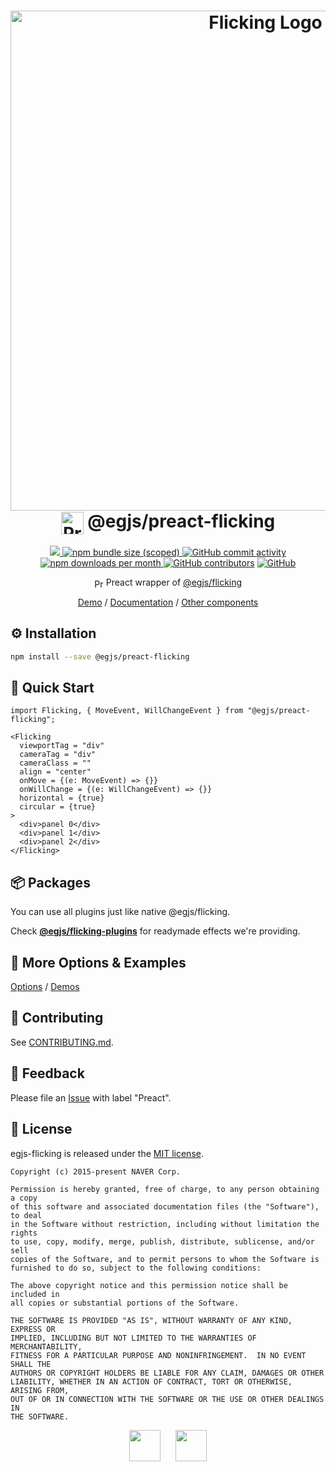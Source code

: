 <h1 align=center>
  <img width="800" alt="Flicking Logo" src="https://naver.github.io/egjs-flicking/images/flicking.svg"><br/>
  <img alt="Preact" src="https://naver.github.io/egjs-flicking/images/preact.svg" width="36" valign="middle">
  @egjs/preact-flicking
</h1>

<p align=center>
  <a href="https://www.npmjs.com/package/@egjs/preact-flicking" target="_blank">
    <img src="https://img.shields.io/npm/v/@egjs/preact-flicking.svg?style=flat-square&color=00d8ff&label=version&logo=NPM">
  </a>
  <a href="https://www.npmjs.com/package/@egjs/preact-flicking" target="_blank">
    <img alt="npm bundle size (scoped)" src="https://img.shields.io/bundlephobia/minzip/@egjs/preact-flicking.svg?style=flat-square&label=%F0%9F%92%BE%20gzipped&color=007acc">
  </a>
  <a href="https://github.com/naver/egjs-flicking/graphs/commit-activity">
    <img alt="GitHub commit activity" src="https://img.shields.io/github/commit-activity/m/naver/egjs-flicking.svg?style=flat-square&label=%E2%AC%86%20commits&color=08CE5D">
  </a>
  <a href="https://www.npmjs.com/package/@egjs/preact-flicking" target="_blank">
    <img src="https://img.shields.io/npm/dm/@egjs/preact-flicking.svg?style=flat-square&label=%E2%AC%87%20downloads&color=08CE5D" alt="npm downloads per month">
  </a>
  <a href="https://github.com/naver/egjs-flicking/graphs/contributors" target="_blank">
    <img alt="GitHub contributors" src="https://img.shields.io/github/contributors/naver/egjs-flicking.svg?label=%F0%9F%91%A5%20contributors&style=flat-square&color=08CE5D"></a>
  <a href="https://github.com/naver/egjs-flicking/blob/master/LICENSE" target="_blank">
    <img alt="GitHub" src="https://img.shields.io/github/license/naver/egjs-flicking.svg?style=flat-square&label=%F0%9F%93%9C%20license&color=08CE5D">
  </a>
</p>

<p align=center>
  <img alt="Preact" src="https://naver.github.io/egjs-flicking/images/preact.svg" width="15" valign="middle"> Preact wrapper of <a href="https://github.com/naver/egjs-flicking">@egjs/flicking</a>
</p>

<p align=center>
  <a href="https://naver.github.io/egjs-flicking/">Demo</a> / <a href="https://naver.github.io/egjs-flicking/release/latest/doc/index.html">Documentation</a> / <a href="https://naver.github.io/egjs/" />Other components</a>
</p>

## ⚙️ Installation
```sh
npm install --save @egjs/preact-flicking
```

## 🏃 Quick Start
```tsx
import Flicking, { MoveEvent, WillChangeEvent } from "@egjs/preact-flicking";

<Flicking
  viewportTag = "div"
  cameraTag = "div"
  cameraClass = ""
  align = "center"
  onMove = {(e: MoveEvent) => {}}
  onWillChange = {(e: WillChangeEvent) => {}}
  horizontal = {true}
  circular = {true}
>
  <div>panel 0</div>
  <div>panel 1</div>
  <div>panel 2</div>
</Flicking>
```

## 📦 Packages
You can use all plugins just like native @egjs/flicking.

Check [**@egjs/flicking-plugins**](https://github.com/naver/egjs-flicking-plugins) for readymade effects we're providing.

## 📖 More Options & Examples
[Options](https://naver.github.io/egjs-flicking/Options) / [Demos](https://naver.github.io/egjs-flicking/Demos)

## 🙌 Contributing
See [CONTRIBUTING.md](https://github.com/naver/egjs-flicking/blob/master/CONTRIBUTING.md).

## 📝 Feedback
Please file an [Issue](https://github.com/naver/egjs-flicking/issues) with label "Preact".

## 📜 License
egjs-flicking is released under the [MIT license](http://naver.github.io/egjs/license.txt).

```
Copyright (c) 2015-present NAVER Corp.

Permission is hereby granted, free of charge, to any person obtaining a copy
of this software and associated documentation files (the "Software"), to deal
in the Software without restriction, including without limitation the rights
to use, copy, modify, merge, publish, distribute, sublicense, and/or sell
copies of the Software, and to permit persons to whom the Software is
furnished to do so, subject to the following conditions:

The above copyright notice and this permission notice shall be included in
all copies or substantial portions of the Software.

THE SOFTWARE IS PROVIDED "AS IS", WITHOUT WARRANTY OF ANY KIND, EXPRESS OR
IMPLIED, INCLUDING BUT NOT LIMITED TO THE WARRANTIES OF MERCHANTABILITY,
FITNESS FOR A PARTICULAR PURPOSE AND NONINFRINGEMENT.  IN NO EVENT SHALL THE
AUTHORS OR COPYRIGHT HOLDERS BE LIABLE FOR ANY CLAIM, DAMAGES OR OTHER
LIABILITY, WHETHER IN AN ACTION OF CONTRACT, TORT OR OTHERWISE, ARISING FROM,
OUT OF OR IN CONNECTION WITH THE SOFTWARE OR THE USE OR OTHER DEALINGS IN
THE SOFTWARE.
```

<p align=center>
  <a href="https://naver.github.io/egjs/"><img height="50" src="https://naver.github.io/egjs/img/logotype1_black.svg" ></a>&nbsp;&nbsp;&nbsp;&nbsp;&nbsp;&nbsp;<a href="https://github.com/naver"><img height="50" src="https://naver.github.io/OpenSourceGuide/book/assets/naver_logo.png" /></a>
</p>
